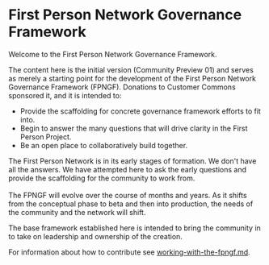 # First Person Network Governance Framework

Welcome to the First Person Network Governance Framework.&#x20;

The content here is the initial version (Community Preview 01) and serves as merely a starting point for the development of the First Person Network Governance Framework (FPNGF). Donations to Customer Commons sponsored it, and it is intended to:

* Provide the scaffolding for concrete governance framework efforts to fit into.
* Begin to answer the many questions that will drive clarity in the First Person Project.
* Be an open place to collaboratively build together.

The First Person Network is in its early stages of formation. We don't have all the answers. We have attempted here to ask the early questions and provide the scaffolding for the community to work from.\
\
The FPNGF will evolve over the course of months and years. As it shifts from the conceptual phase to beta and then into production, the needs of the community and the network will shift.&#x20;

The base framework established here is intended to bring the community in to take on leadership and ownership of the creation.&#x20;

For information about how to contribute see [working-with-the-fpngf.md](../the-work-ahead/working-with-the-fpngf.md "mention").
